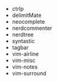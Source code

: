 - ctrlp
- delimitMate
- neocomplete
- nerdcommenter
- nerdtree
- syntastic
- tagbar
- vim-airline
- vim-misc
- vim-notes
- vim-surround
